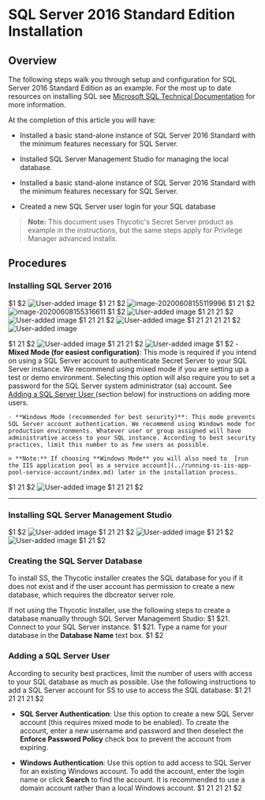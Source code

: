 [title]: # (SQL Server 2016 Standard Edition Installation)
[tags]: # (Installation, SQL Server 2016)
[priority]: #

# SQL Server 2016 Standard Edition Installation

## Overview

The following steps walk you through setup and configuration for SQL Server 2016 Standard Edition as an example. For the most up to date resources on installing SQL see [Microsoft SQL Technical Documentation](https://docs.microsoft.com/en-us/sql/?view=sql-server-ver15) for more information.

At the completion of this article you will have: 

- Installed a basic stand-alone instance of SQL Server 2016 Standard with the minimum features necessary for SQL Server.

- Installed SQL Server Management Studio for managing the local database.

- Installed a basic stand-alone instance of SQL Server 2016 Standard with the minimum features necessary for SQL Server.

- Created a new SQL Server user login for your SQL database

> **Note:** This document uses Thycotic's Secret Server product as example in the instructions, but the same steps apply for Privilege Manager advanced installs.

## Procedures

### Installing SQL Server 2016
$1
$2
   ![User-added image](images/clip_image001.png)
$1
$2$1
$2
   ![image-20200608155119996](images/image-20200608155119996.png)
$1
$2$1
$2
   ![image-20200608155316611](images/image-20200608155316611.png)
$1
$2
   ![User-added image](images/clip_image006.png)
$1
$2$1
$2$1
$2
   ![User-added image](images/clip_image008.png)
$1
$2$1
$2$1
$2
   ![User-added image](images/clip_image010.png)
$1
$2$1
$2$1
$2$1
$2$1
$2
   ![User-added image](images/clip_image014.png)

   
$1
$2$1
$2
   ![User-added image](images/clip_image016.png)
$1
$2$1
$2$1
$2
   ![User-added image](images/clip_image020.png)
$1
$2
    - **Mixed Mode (for easiest configuration)**: This mode is required if you intend on using a SQL Server account to authenticate Secret Server to your SQL Server instance. We recommend using mixed mode if you are setting up a test or demo environment. Selecting this option will also require you to set a password for the SQL Server system administrator (sa) account. See [Adding a SQL Server User ](https://thycotic.force.com/support/s/article/Adv-Install-SQL-2016#user)(section below) for instructions on adding more users.

    - **Windows Mode (recommended for best security)**: This mode prevents SQL Server account authentication. We recommend using Windows mode for production environments. Whatever user or group assigned will have administrative access to your SQL instance. According to best security practices, limit this number to as few users as possible.

    > **Note:** If choosing **Windows Mode** you will also need to  [run the IIS application pool as a service account](../running-ss-iis-app-pool-service-account/index.md) later in the installation process. 
$1
$2$1
$2
   ![User-added image](images/clip_image022.png)
$1
$2$1
$2$1
$2
****

### Installing SQL Server Management Studio
$1
$2
   ![User-added image](images/clip_image024.png)
$1
$2$1
$2$1
$2
   ![User-added image](images/clip_image026.png)
$1
$2$1
$2
   ![User-added image](images/clip_image028.png)
$1
$2$1
$2
### Creating the SQL Server Database

To install SS, the Thycotic installer creates the SQL database for you if it does not exist and if the user account has permission to create a new database, which requires the dbcreator server role.

If not using the Thycotic Installer, use the following steps to create a database manually through SQL Server Management Studio:
$1
$21. Connect to your SQL Server instance.
$1
$21. Type a name for your database in the **Database Name** text box.
$1
$2
### Adding a SQL Server User

According to security best practices, limit the number of users with access to your SQL database as much as possible. Use the following instructions to add a SQL Server account for SS to use to access the SQL database:
$1
$2$1
$2$1
$2$1
$2$1
$2
   - **SQL Server Authentication**:  Use this option to create a new SQL Server account (this requires mixed mode to be enabled). To create the account, enter a new username and password and then deselect the **Enforce Password Policy** check box to prevent the account from expiring.

   - **Windows Authentication**:  Use this option to add access to SQL Server for an existing Windows account. To add the account, enter the login name or click **Search** to find the account. It is recommended to use a domain account rather than a local Windows account.
$1
$2$1
$2$1
$2$1
$2
 